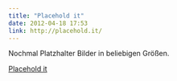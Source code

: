 ```yaml
---
title: "Placehold it"
date: 2012-04-18 17:53
link: http://placehold.it/
---
```

Nochmal Platzhalter Bilder in beliebigen Größen.

[Placehold it](http://placehold.it/)
